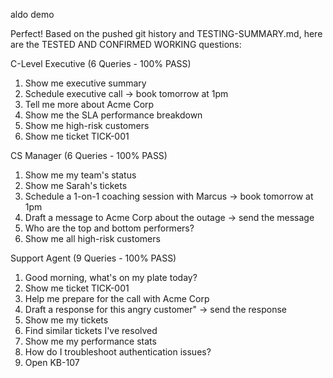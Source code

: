 aldo demo

Perfect! Based on the pushed git history and TESTING-SUMMARY.md, here are the TESTED 
  AND CONFIRMED WORKING questions:

  C-Level Executive (6 Queries - 100% PASS)

  1. Show me executive summary
  2. Schedule executive call → book tomorrow at 1pm
  3. Tell me more about Acme Corp
  4. Show me the SLA performance breakdown
  5. Show me high-risk customers
  6. Show me ticket TICK-001

  CS Manager (6 Queries - 100% PASS)

  1. Show me my team's status
  2. Show me Sarah's tickets
  3. Schedule a 1-on-1 coaching session with Marcus → book tomorrow at 1pm
  4. Draft a message to Acme Corp about the outage → send the message
  5. Who are the top and bottom performers?
  6. Show me all high-risk customers

  Support Agent (9 Queries - 100% PASS)

  1. Good morning, what's on my plate today?
  2. Show me ticket TICK-001
  3. Help me prepare for the call with Acme Corp
  4. Draft a response for this angry customer" → send the response
  5. Show me my tickets
  6. Find similar tickets I've resolved
  7. Show me my performance stats
  8. How do I troubleshoot authentication issues?
  9. Open KB-107

  

